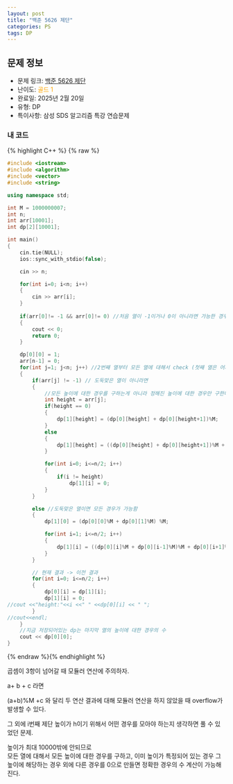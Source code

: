 ```yaml
---
layout: post
title: "백준 5626 제단"
categories: PS
tags: DP
---
```


## 문제 정보
- 문제 링크: [백준 5626 제단](https://www.acmicpc.net/problem/5626)
- 난이도: <span style="color:#FFA500">골드 1</span>
- 완료일: 2025년 2월 20일
- 유형: DP
- 특이사항: 삼성 SDS 알고리즘 특강 연습문제

### 내 코드

{% highlight C++ %} {% raw %}
```C++
#include <iostream>
#include <algorithm>
#include <vector>
#include <string>

using namespace std;

int M = 1000000007;
int n;
int arr[10001];
int dp[2][10001];

int main()
{
	cin.tie(NULL);
	ios::sync_with_stdio(false);

	cin >> n;

	for(int i=0; i<n; i++)
	{
		cin >> arr[i];
	}
	
	if(arr[0]!= -1 && arr[0]!= 0) //처음 열이 -1이거나 0이 아니라면 가능한 경우가 없다
	{
		cout << 0;
		return 0;
	}

	dp[0][0] = 1; 
	arr[n-1] = 0;
	for(int j=1; j<n; j++) //2번째 열부터 모든 열에 대해서 check (첫째 열은 어차피 0)
	{
		if(arr[j] != -1) // 도둑맞은 열이 아니라면
		{
			//모든 높이에 대한 경우를 구하는게 아니라 정해진 높이에 대한 경우만 구한다
			int height = arr[j];
			if(height == 0)
			{
				dp[1][height] = (dp[0][height] + dp[0][height+1])%M;
			}
			else
			{
				dp[1][height] = ((dp[0][height] + dp[0][height+1])%M + dp[0][height-1])%M;
			}

			for(int i=0; i<=n/2; i++)
			{
				if(i != height)
					dp[1][i] = 0;
			}
		}

		else //도둑맞은 열이면 모든 경우가 가능함
		{
			dp[1][0] = (dp[0][0]%M + dp[0][1]%M) %M;

			for(int i=1; i<=n/2; i++)
			{
				dp[1][i] = ((dp[0][i]%M + dp[0][i-1]%M)%M + dp[0][i+1]%M)%M;
			}
		}

		// 현재 결과 -> 이전 결과
		for(int i=0; i<=n/2; i++)
		{
			dp[0][i] = dp[1][i];
			dp[1][i] = 0;
//cout <<"height:"<<i <<" " <<dp[0][i] << " ";			
		}
//cout<<endl;		
	}
	//지금 저장되어있는 dp는 마지막 열의 높이에 대한 경우의 수
	cout << dp[0][0];
}
```
{% endraw %}{% endhighlight %}

곱셈이 3항이 넘어갈 때 모듈러 연산에 주의하자.

a+ b + c 라면

(a+b)%M +c 와 달리 두 연산 결과에 대해 모듈러 연산을 하지 않았을 때 overflow가 발생할 수 있다. 

그 외에 i번째 제단 높이가 h이기 위해서 어떤 경우를 모아야 하는지 생각하면 풀 수 있었던 문제.

높이가 최대 10000밖에 안되므로   
모든 열에 대해서 모든 높이에 대한 경우를 구하고, 이미 높이가 특정되어 있는 경우 그 높이에 해당하는 경우 외에 다른 경우를 0으로 만들면 정확한 경우의 수 계산이 가능해진다.   

